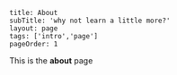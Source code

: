 ```
title: About
subTitle: 'why not learn a little more?'
layout: page
tags: ['intro','page']
pageOrder: 1
```

This is the **about** page
